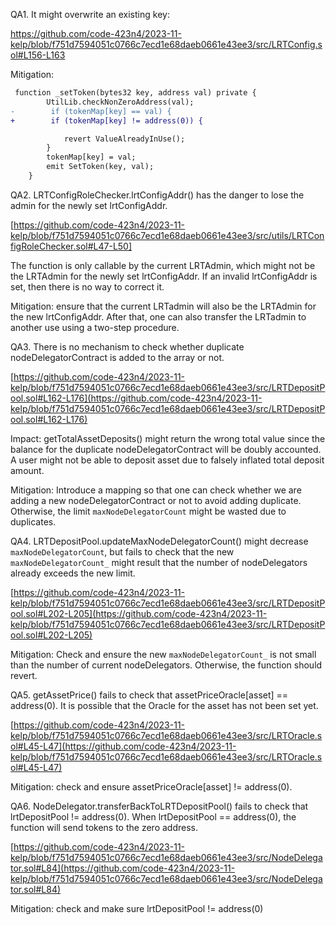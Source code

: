 QA1. It might overwrite an existing key: 

https://github.com/code-423n4/2023-11-kelp/blob/f751d7594051c0766c7ecd1e68daeb0661e43ee3/src/LRTConfig.sol#L156-L163

Mitigation:

```diff
 function _setToken(bytes32 key, address val) private {
        UtilLib.checkNonZeroAddress(val);
-        if (tokenMap[key] == val) {
+        if (tokenMap[key] != address(0)) {

            revert ValueAlreadyInUse();
        }
        tokenMap[key] = val;
        emit SetToken(key, val);
    }
```

QA2. LRTConfigRoleChecker.lrtConfigAddr() has the danger to lose the admin for the newly set lrtConfigAddr. 

[https://github.com/code-423n4/2023-11-kelp/blob/f751d7594051c0766c7ecd1e68daeb0661e43ee3/src/utils/LRTConfigRoleChecker.sol#L47-L50]

The function is only callable by the current LRTAdmin, which might not be the LRTAdmin for the newly set lrtConfigAddr. If an invalid lrtConfigAddr is set, then there is no way to correct it. 

Mitigation: ensure that the current LRTadmin will also be the LRTAdmin for the new lrtConfigAddr. After that, one can also transfer the LRTadmin to another use using a two-step procedure. 


QA3. There is no mechanism to check whether duplicate nodeDelegatorContract is added to the array or not. 

[https://github.com/code-423n4/2023-11-kelp/blob/f751d7594051c0766c7ecd1e68daeb0661e43ee3/src/LRTDepositPool.sol#L162-L176](https://github.com/code-423n4/2023-11-kelp/blob/f751d7594051c0766c7ecd1e68daeb0661e43ee3/src/LRTDepositPool.sol#L162-L176)

Impact: getTotalAssetDeposits() might return the wrong total value since the balance for the duplicate nodeDelegatorContract will be doubly accounted. A user might not be able to deposit asset due to falsely inflated total deposit amount.

Mitigation: 
Introduce a mapping so that one can check whether we are adding a new nodeDelegatorContract or not to avoid adding duplicate. Otherwise, the limit ``maxNodeDelegatorCount`` might be wasted due to duplicates. 

QA4. LRTDepositPool.updateMaxNodeDelegatorCount() might decrease  ``maxNodeDelegatorCount``, but fails to check that the new ``maxNodeDelegatorCount_`` might result that the number of nodeDelegators already exceeds the new limit. 

[https://github.com/code-423n4/2023-11-kelp/blob/f751d7594051c0766c7ecd1e68daeb0661e43ee3/src/LRTDepositPool.sol#L202-L205](https://github.com/code-423n4/2023-11-kelp/blob/f751d7594051c0766c7ecd1e68daeb0661e43ee3/src/LRTDepositPool.sol#L202-L205)

Mitigation: 
Check and ensure the new  ``maxNodeDelegatorCount_``  is not small than the number of current nodeDelegators. Otherwise, the function should revert. 

QA5. getAssetPrice() fails to check that assetPriceOracle[asset] == address(0). It is possible that the Oracle for the asset has not been set yet. 

[https://github.com/code-423n4/2023-11-kelp/blob/f751d7594051c0766c7ecd1e68daeb0661e43ee3/src/LRTOracle.sol#L45-L47](https://github.com/code-423n4/2023-11-kelp/blob/f751d7594051c0766c7ecd1e68daeb0661e43ee3/src/LRTOracle.sol#L45-L47)

Mitigation: check and ensure assetPriceOracle[asset] != address(0).

QA6. NodeDelegator.transferBackToLRTDepositPool() fails to check that lrtDepositPool != address(0).
When lrtDepositPool == address(0), the function will send tokens to the zero address. 

[https://github.com/code-423n4/2023-11-kelp/blob/f751d7594051c0766c7ecd1e68daeb0661e43ee3/src/NodeDelegator.sol#L84](https://github.com/code-423n4/2023-11-kelp/blob/f751d7594051c0766c7ecd1e68daeb0661e43ee3/src/NodeDelegator.sol#L84)

Mitigation: check and make sure lrtDepositPool != address(0)